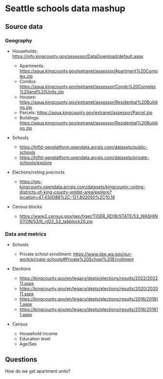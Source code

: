 # Seattle schools data mashup

## Source data

### Geography

- Households: https://info.kingcounty.gov/assessor/DataDownload/default.aspx
    - Apartments: https://aqua.kingcounty.gov/extranet/assessor/Apartment%20Complex.zip
    - Condos: https://aqua.kingcounty.gov/extranet/assessor/Condo%20Complex%20and%20Units.zip
    - Houses: https://aqua.kingcounty.gov/extranet/assessor/Residential%20Building.zip
    - Parcels: https://aqua.kingcounty.gov/extranet/assessor/Parcel.zip
    - Buildings: https://aqua.kingcounty.gov/extranet/assessor/Residential%20Building.zip

- Schools
    - https://hifld-geoplatform.opendata.arcgis.com/datasets/public-schools
    - https://hifld-geoplatform.opendata.arcgis.com/datasets/private-schools/explore

- Elections/voting precincts
    - https://gis-kingcounty.opendata.arcgis.com/datasets/kingcounty::voting-districts-of-king-county-votdst-area/explore?location=47.430088%2C-121.802050%2C10.18

- Census blocks
    - https://www2.census.gov/geo/tiger/TIGER_RD18/STATE/53_WASHINGTON/53/tl_rd22_53_tabblock20.zip

### Data and metrics

- Schools
    - Private school enrollment: https://www.sbe.wa.gov/our-work/private-schools#Private%20School%20Enrollment

- Elections
    - https://kingcounty.gov/en/legacy/depts/elections/results/2022/202211.aspx
    - https://kingcounty.gov/en/legacy/depts/elections/results/2020/202011.aspx
    - https://kingcounty.gov/en/legacy/depts/elections/results/2018/201811.aspx
    - https://kingcounty.gov/en/legacy/depts/elections/results/2016/201611.aspx

- Census
    - Household income
    - Education level
    - Age/Sex


## Questions

How do we get apartment units?